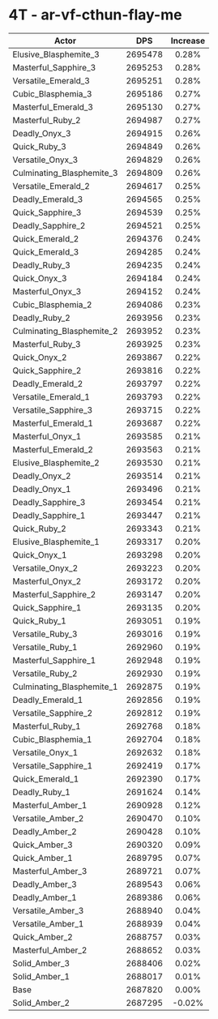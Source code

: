 # 4T - ar-vf-cthun-flay-me
| Actor | DPS | Increase |
|---|:---:|:---:|
|Elusive_Blasphemite_3|2695478|0.28%|
|Masterful_Sapphire_3|2695253|0.28%|
|Versatile_Emerald_3|2695251|0.28%|
|Cubic_Blasphemia_3|2695186|0.27%|
|Masterful_Emerald_3|2695130|0.27%|
|Masterful_Ruby_2|2694987|0.27%|
|Deadly_Onyx_3|2694915|0.26%|
|Quick_Ruby_3|2694849|0.26%|
|Versatile_Onyx_3|2694829|0.26%|
|Culminating_Blasphemite_3|2694809|0.26%|
|Versatile_Emerald_2|2694617|0.25%|
|Deadly_Emerald_3|2694565|0.25%|
|Quick_Sapphire_3|2694539|0.25%|
|Deadly_Sapphire_2|2694521|0.25%|
|Quick_Emerald_2|2694376|0.24%|
|Quick_Emerald_3|2694285|0.24%|
|Deadly_Ruby_3|2694235|0.24%|
|Quick_Onyx_3|2694184|0.24%|
|Masterful_Onyx_3|2694152|0.24%|
|Cubic_Blasphemia_2|2694086|0.23%|
|Deadly_Ruby_2|2693956|0.23%|
|Culminating_Blasphemite_2|2693952|0.23%|
|Masterful_Ruby_3|2693925|0.23%|
|Quick_Onyx_2|2693867|0.22%|
|Quick_Sapphire_2|2693816|0.22%|
|Deadly_Emerald_2|2693797|0.22%|
|Versatile_Emerald_1|2693793|0.22%|
|Versatile_Sapphire_3|2693715|0.22%|
|Masterful_Emerald_1|2693687|0.22%|
|Masterful_Onyx_1|2693585|0.21%|
|Masterful_Emerald_2|2693563|0.21%|
|Elusive_Blasphemite_2|2693530|0.21%|
|Deadly_Onyx_2|2693514|0.21%|
|Deadly_Onyx_1|2693496|0.21%|
|Deadly_Sapphire_3|2693454|0.21%|
|Deadly_Sapphire_1|2693447|0.21%|
|Quick_Ruby_2|2693343|0.21%|
|Elusive_Blasphemite_1|2693317|0.20%|
|Quick_Onyx_1|2693298|0.20%|
|Versatile_Onyx_2|2693223|0.20%|
|Masterful_Onyx_2|2693172|0.20%|
|Masterful_Sapphire_2|2693147|0.20%|
|Quick_Sapphire_1|2693135|0.20%|
|Quick_Ruby_1|2693051|0.19%|
|Versatile_Ruby_3|2693016|0.19%|
|Versatile_Ruby_1|2692960|0.19%|
|Masterful_Sapphire_1|2692948|0.19%|
|Versatile_Ruby_2|2692930|0.19%|
|Culminating_Blasphemite_1|2692875|0.19%|
|Deadly_Emerald_1|2692856|0.19%|
|Versatile_Sapphire_2|2692812|0.19%|
|Masterful_Ruby_1|2692768|0.18%|
|Cubic_Blasphemia_1|2692704|0.18%|
|Versatile_Onyx_1|2692632|0.18%|
|Versatile_Sapphire_1|2692419|0.17%|
|Quick_Emerald_1|2692390|0.17%|
|Deadly_Ruby_1|2691624|0.14%|
|Masterful_Amber_1|2690928|0.12%|
|Versatile_Amber_2|2690470|0.10%|
|Deadly_Amber_2|2690428|0.10%|
|Quick_Amber_3|2690320|0.09%|
|Quick_Amber_1|2689795|0.07%|
|Masterful_Amber_3|2689721|0.07%|
|Deadly_Amber_3|2689543|0.06%|
|Deadly_Amber_1|2689386|0.06%|
|Versatile_Amber_3|2688940|0.04%|
|Versatile_Amber_1|2688939|0.04%|
|Quick_Amber_2|2688757|0.03%|
|Masterful_Amber_2|2688652|0.03%|
|Solid_Amber_3|2688406|0.02%|
|Solid_Amber_1|2688017|0.01%|
|Base|2687820|0.00%|
|Solid_Amber_2|2687295|-0.02%|
